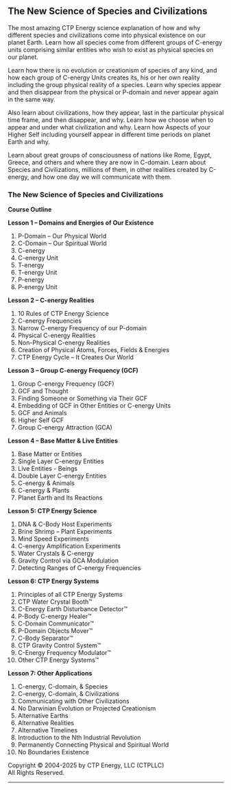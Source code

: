 ## The New Science of Species and Civilizations

The most amazing CTP Energy science explanation of how and why different species and civilizations come into physical existence on our
planet Earth. Learn how all species come from different groups of C-energy units comprising similar entities who wish to exist as physical species on our planet. 

Learn how there is no evolution or creationism of species of any kind, and how each group of C-energy Units creates its, his or her own reality including the group physical reality of a species. Learn why species appear and then disappear from the physical or P-domain and never appear again in the same way.

Also learn about civilizations, how they appear, last in the particular physical time frame, and then disappear, and why.
Learn how we choose when to appear and under what civilization and why. Learn how Aspects of your Higher Self including yourself appear in different time periods on planet Earth and why.

Learn about great groups of consciousness of nations like Rome, Egypt, Greece, and others and where they are now in C-domain. Learn about Species and Civilizations, millions of them, in other realities created by C-energy, and how one day we will communicate with them.

### The New Science of Species and Civilizations

**Course Outline**

**Lesson 1 – Domains and Energies of Our Existence**
1) P-Domain – Our Physical World
2) C-Domain – Our Spiritual World
3) C-energy
3) C-energy Unit
4) T-energy
5) T-energy Unit
6) P-energy
7) P-energy Unit

**Lesson 2 – C-energy Realities**
1) 10 Rules of CTP Energy Science
2) C-energy Frequencies
3) Narrow C-energy Frequency of our P-domain
4) Physical C-energy Realities
5) Non-Physical C-energy Realities
6) Creation of Physical Atoms, Forces, Fields & Energies
7) CTP Energy Cycle – It Creates Our World

**Lesson 3 – Group C-energy Frequency (GCF)**
1) Group C-energy Frequency (GCF)
2) GCF and Thought
3) Finding Someone or Something via Their GCF
4) Embedding of GCF in Other Entities or C-energy Units
5) GCF and Animals
6) Higher Self GCF
7) Group C-energy Attraction (GCA)
 
**Lesson 4 – Base Matter & Live Entities**
1) Base Matter or Entities
2) Single Layer C-energy Entities
3) Live Entities - Beings
4) Double Layer C-energy Entities
5) C-energy & Animals
6) C-energy & Plants
7) Planet Earth and Its Reactions

**Lesson 5: CTP Energy Science**
1) DNA & C-Body Host Experiments
2) Brine Shrimp – Plant Experiments
3) Mind Speed Experiments
4) C-energy Amplification Experiments
5) Water Crystals & C-energy
6) Gravity Control via GCA Modulation
7) Detecting Ranges of C-energy Frequencies

**Lesson 6: CTP Energy Systems**
1) Principles of all CTP Energy Systems
2) CTP Water Crystal Booth™
3) C-Energy Earth Disturbance Detector™
4) P-Body C-energy Healer™
5) C-Domain Communicator™
6) P-Domain Objects Mover™
7) C-Body Separator™
8) CTP Gravity Control System™
9) C-Energy Frequency Modulator™
10) Other CTP Energy Systems™

**Lesson 7: Other Applications**
1) C-energy, C-domain, & Species
2) C-energy, C-domain, & Civilizations
3) Communicating with Other Civilizations
4) No Darwinian Evolution or Projected Creationism
5) Alternative Earths
6) Alternative Realities
7) Alternative Timelines
8) Introduction to the Nth Industrial Revolution
9) Permanently Connecting Physical and Spiritual World
10) No Boundaries Existence

Copyright © 2004-2025 by CTP Energy, LLC (CTPLLC)  
All Rights Reserved.

---
